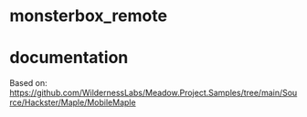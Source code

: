 # monsterbox_remote

# documentation 

Based on: https://github.com/WildernessLabs/Meadow.Project.Samples/tree/main/Source/Hackster/Maple/MobileMaple